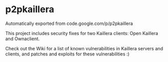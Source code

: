 # p2pkaillera
Automatically exported from code.google.com/p/p2pkaillera

This project includes security fixes for two Kaillera clients: Open Kaillera and Ownaclient.

Check out the Wiki for a list of known vulnerabilities in Kaillera servers and clients, and patches and exploits for these vulnerabilities :)

